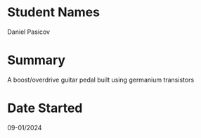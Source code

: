 # Student Names 
Daniel Pasicov

# Summary
A boost/overdrive guitar pedal built using germanium transistors

# Date Started
09-01/2024